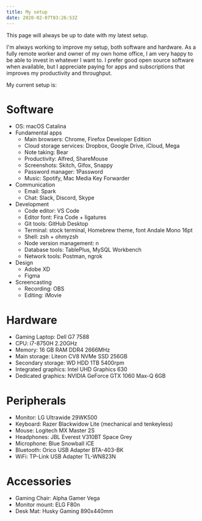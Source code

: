 ```yaml
---
title: My setup
date: 2020-02-07T03:26:53Z
---
```


This page will always be up to date with my latest setup.

I'm always working to improve my setup, both software and hardware. As a fully remote worker and owner of my own home office, I am very happy to be able to invest in whatever I want to. I prefer good open source software when available, but I appreciate paying for apps and subscriptions that improves my productivity and throughput.

My current setup is:

# Software

- OS: macOS Catalina
- Fundamental apps
  - Main browsers: Chrome, Firefox Developer Edition
  - Cloud storage services: Dropbox, Google Drive, iCloud, Mega
  - Note taking: Bear
  - Productivity: Alfred, ShareMouse
  - Screenshots: Skitch, Gifox, Snappy
  - Password manager: 1Password
  - Music: Spotify, Mac Media Key Forwarder
- Communication
  - Email: Spark
  - Chat: Slack, Discord, Skype
- Development
  - Code editor: VS Code
  - Editor font: Fira Code + ligatures
  - Git tools: GitHub Desktop
  - Terminal: stock terminal, Homebrew theme, font Andale Mono 16pt
  - Shell: zsh + ohmyzsh
  - Node version management: n
  - Database tools: TablePlus, MySQL Workbench
  - Network tools: Postman, ngrok
- Design
  - Adobe XD
  - Figma
- Screencasting
  - Recording: OBS
  - Editing: iMovie

# Hardware

- Gaming Laptop: Dell G7 7588
- CPU: i7-8750H 2.20GHz
- Memory: 16 GB RAM DDR4 2666MHz
- Main storage: Liteon CV8 NVMe SSD 256GB
- Secondary storage: WD HDD 1TB 5400rpm
- Integrated graphics: Intel UHD Graphics 630
- Dedicated graphics: NVIDIA GeForce GTX 1060 Max-Q 6GB

# Peripherals

- Monitor: LG Ultrawide 29WK500
- Keyboard: Razer Blackwidow Lite (mechanical and tenkeyless)
- Mouse: Logitech MX Master 2S
- Headphones: JBL Everest V310BT Space Grey
- Microphone: Blue Snowball iCE
- Bluetooth: Orico USB Adapter BTA-403-BK
- WiFi: TP-Link USB Adapter TL-WN823N

# Accessories

- Gaming Chair: Alpha Gamer Vega
- Monitor mount: ELG F80n
- Desk Mat: Husky Gaming 890x440mm
